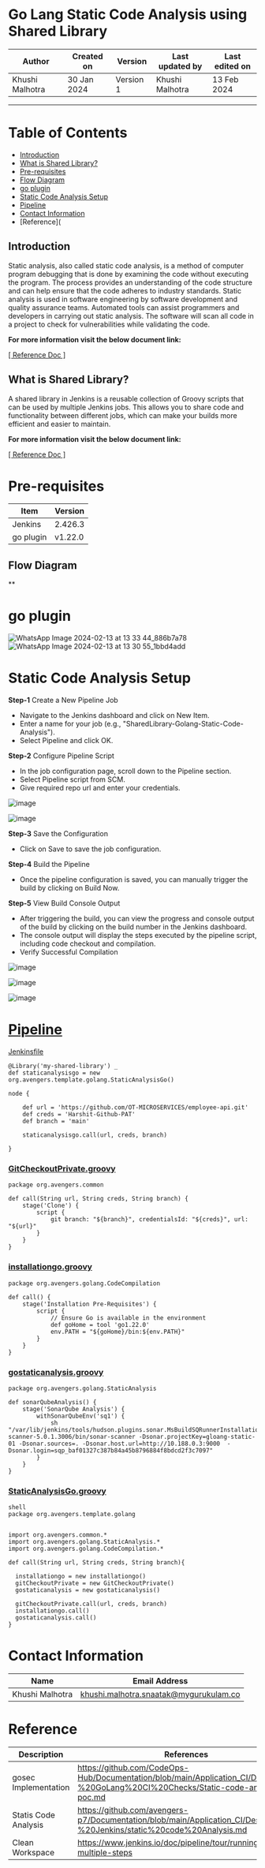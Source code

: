 # Go Lang Static Code Analysis using Shared Library

|   Author        |  Created on   |  Version   | Last updated by  | Last edited on |
| --------------- | --------------| -----------|----------------- | -------------- |
| Khushi Malhotra |  30 Jan 2024  |  Version 1 | Khushi Malhotra  | 13 Feb 2024    |
***
# Table of Contents
- [Introduction](https://github.com/CodeOps-Hub/Documentation/blob/main/Application_CI/Implementation/GolangCI/StaticCodeAnalysis/SharedLibrary/README.md#introduction)
- [What is Shared Library?](https://github.com/CodeOps-Hub/Documentation/blob/main/Application_CI/Implementation/GolangCI/StaticCodeAnalysis/SharedLibrary/README.md#what-is-shared-library)
- [Pre-requisites](https://github.com/CodeOps-Hub/Documentation/blob/main/Application_CI/Implementation/GolangCI/StaticCodeAnalysis/SharedLibrary/README.md#pre-requisites)
- [Flow Diagram](https://github.com/CodeOps-Hub/Documentation/blob/main/Application_CI/Implementation/GolangCI/StaticCodeAnalysis/SharedLibrary/README.md#flow-diagram)
- [go plugin](https://github.com/CodeOps-Hub/Documentation/blob/main/Application_CI/Implementation/GolangCI/StaticCodeAnalysis/SharedLibrary/README.md#go-plugin)
- [Static Code Analysis Setup](https://github.com/CodeOps-Hub/Documentation/blob/main/Application_CI/Implementation/GolangCI/StaticCodeAnalysis/SharedLibrary/README.md#static-code-analysis-setup)
- [Pipeline](https://github.com/CodeOps-Hub/Documentation/blob/main/Application_CI/Implementation/GolangCI/StaticCodeAnalysis/SharedLibrary/README.md#pipeline)
- [Contact Information](https://github.com/CodeOps-Hub/Documentation/blob/main/Application_CI/Implementation/GolangCI/StaticCodeAnalysis/SharedLibrary/README.md#contact-information)
- [Reference](
  
## Introduction 

Static analysis, also called static code analysis, is a method of computer program debugging that is done by examining the code without executing the program. The process provides an understanding of the code structure and can help ensure that the code adheres to industry standards. Static analysis is used in software engineering by software development and quality assurance teams. Automated tools can assist programmers and developers in carrying out static analysis. The software will scan all code in a project to check for vulnerabilities while validating the code.

**For more information visit the below document link:**

[\[ Reference Doc \]](https://github.com/avengers-p7/Documentation/blob/main/Application_CI/Design/08-%20Jenkins/static%20code%20Analysis.md)

## What is Shared Library?

A shared library in Jenkins is a reusable collection of Groovy scripts that can be used by multiple Jenkins jobs. This allows you to share code and functionality between different jobs, which can make your builds more efficient and easier to maintain.

**For more information visit the below document link:**

[\[ Reference Doc \]](https://github.com/avengers-p7/Documentation/blob/main/Application_CI/Implementation/GenericDoc/sharedLibrary/README.md)

# Pre-requisites
| Item         | Version   |
|--------------|-----------|
| Jenkins      | 2.426.3 |
| go plugin    | v1.22.0 |

## Flow Diagram
**

# go plugin
![WhatsApp Image 2024-02-13 at 13 33 44_886b7a78](https://github.com/avengers-p7/Documentation/assets/156056460/55c954ee-4937-496d-bff9-6ca2df8cca38)
![WhatsApp Image 2024-02-13 at 13 30 55_1bbd4add](https://github.com/avengers-p7/Documentation/assets/156056460/bb5dce1a-3952-4ebd-a40b-8a41a45375dd)

# Static Code Analysis Setup 
**Step-1** Create a New Pipeline Job

- Navigate to the Jenkins dashboard and click on New Item.
- Enter a name for your job (e.g., "SharedLibrary-Golang-Static-Code-Analysis").
- Select Pipeline and click OK.

**Step-2** Configure Pipeline Script

- In the job configuration page, scroll down to the Pipeline section.
- Select Pipeline script from SCM.
- Give required repo url and enter your credentials.

![image](https://github.com/CodeOps-Hub/Documentation/assets/156056460/7277047b-4b57-40d7-9562-58069ba4fc4a)

![image](https://github.com/CodeOps-Hub/Documentation/assets/156056460/7d34c0f0-e1d1-41d4-b863-561aafbc1897)

**Step-3** Save the Configuration

- Click on Save to save the job configuration.

**Step-4** Build the Pipeline

- Once the pipeline configuration is saved, you can manually trigger the build by clicking on Build Now.

**Step-5** View Build Console Output

- After triggering the build, you can view the progress and console output of the build by clicking on the build number in the Jenkins dashboard.
- The console output will display the steps executed by the pipeline script, including code checkout and compilation.
- Verify Successful Compilation

![image](https://github.com/CodeOps-Hub/Documentation/assets/156056460/d889dc2a-ffc6-43c1-b438-a8349857fd92)

![image](https://github.com/CodeOps-Hub/Documentation/assets/156056460/46069300-e83c-4662-9940-05410c5b13f0)

![image](https://github.com/CodeOps-Hub/Documentation/assets/156056460/40b763bb-c31a-4414-b1c4-a18768edfd96)

# [Pipeline](https://github.com/CodeOps-Hub/Jenkinsfile/blob/main/SharedLibrary/Golang/StaticCodeAnalysis/Jenkinsfile)

[Jenkinsfile](https://github.com/CodeOps-Hub/Jenkinsfile/tree/main/SharedLibrary/Golang/StaticCodeAnalysis)
```shell
@Library('my-shared-library') _
def staticanalysisgo = new org.avengers.template.golang.StaticAnalysisGo()

node {
    
    def url = 'https://github.com/OT-MICROSERVICES/employee-api.git'
    def creds = 'Harshit-Github-PAT'
    def branch = 'main'
    
    staticanalysisgo.call(url, creds, branch)
    
}
```
### [GitCheckoutPrivate.groovy](https://github.com/CodeOps-Hub/SharedLibrary/blob/main/src/org/avengers/common/GitCheckoutPrivate.groovy)
```shell
package org.avengers.common

def call(String url, String creds, String branch) {
    stage('Clone') {
        script {
            git branch: "${branch}", credentialsId: "${creds}", url: "${url}"
        }
    }
}
```
### [installationgo.groovy](https://github.com/CodeOps-Hub/SharedLibrary/blob/main/src/org/avengers/golang/CodeCompilation/installationgo.groovy)
```shell
package org.avengers.golang.CodeCompilation

def call() {
    stage('Installation Pre-Requisites') {
        script {
            // Ensure Go is available in the environment
            def goHome = tool 'go1.22.0'
            env.PATH = "${goHome}/bin:${env.PATH}"
        }
    }
}
```

### [gostaticanalysis.groovy](https://github.com/CodeOps-Hub/SharedLibrary/blob/main/src/org/avengers/golang/StaticAnalysis/gostaticanalysis.groovy)

```shell
package org.avengers.golang.StaticAnalysis

def sonarQubeAnalysis() {
    stage('SonarQube Analysis') {
        withSonarQubeEnv('sq1') {
            sh "/var/lib/jenkins/tools/hudson.plugins.sonar.MsBuildSQRunnerInstallation/SonarScanner/sonar-scanner-5.0.1.3006/bin/sonar-scanner -Dsonar.projectKey=gloang-static-01 -Dsonar.sources=. -Dsonar.host.url=http://10.188.0.3:9000  -Dsonar.login=sqp_baf01327c387b84a45b8796884f8bdcd2f3c7097"
        }
    }
}
```

### [StaticAnalysisGo.groovy](https://github.com/CodeOps-Hub/SharedLibrary/blob/main/src/org/avengers/template/golang/StaticAnalysisGo.groovy)
```
shell
package org.avengers.template.golang


import org.avengers.common.*
import org.avengers.golang.StaticAnalysis.*
import org.avengers.golang.CodeCompilation.*

def call(String url, String creds, String branch){

  installationgo = new installationgo() 
  gitCheckoutPrivate = new GitCheckoutPrivate()
  gostaticanalysis = new gostaticanalysis()
   
  gitCheckoutPrivate.call(url, creds, branch)
  installationgo.call()
  gostaticanalysis.call()
}
```


# Contact Information
| Name            | Email Address                        |
|-----------------|--------------------------------------|
| Khushi Malhotra | khushi.malhotra.snaatak@mygurukulam.co |


# Reference
| Description                                   | References  
| --------------------------------------------  | -------------------------------------------------|
| gosec Implementation | https://github.com/CodeOps-Hub/Documentation/blob/main/Application_CI/Design/05-%20GoLang%20CI%20Checks/Static-code-analysis-poc.md |
| Statis Code Analysis | https://github.com/avengers-p7/Documentation/blob/main/Application_CI/Design/08-%20Jenkins/static%20code%20Analysis.md |
| Clean Workspace | https://www.jenkins.io/doc/pipeline/tour/running-multiple-steps |

